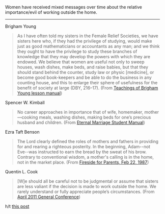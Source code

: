 Women have received mixed messages over time about the relative importance/evil of working outside the home.

---

Brigham Young

> As I have often told my sisters in the Female Relief Societies, we have sisters here who, if they had the privilege of studying, would make just as good mathematicians or accountants as any man; and we think they ought to have the privilege to study these branches of knowledge that they may develop the powers with which they are endowed. We believe that women are useful not only to sweep houses, wash dishes, make beds, and raise babies, but that they should stand behind the counter, study law or physic [medicine], or become good book-keepers and be able to do the business in any counting house, and this to enlarge their sphere of usefulness for the benefit of society at large (DBY, 216–17).  (From [Teachings of Brigham Young lesson manual](https://www.lds.org/manual/teachings-brigham-young/chapter-19?lang=eng))

Spencer W. Kimball

> No career approaches in importance that of wife, homemaker, mother—cooking meals, washing dishes, making beds for one’s precious husband and children. (From [Eternal Marriage Student Manual](https://www.lds.org/manual/eternal-marriage-student-manual/mothers-employment-outside-the-home?lang=eng))

Ezra Taft Benson

> The Lord clearly defined the roles of mothers and fathers in providing for and rearing a righteous posterity. In the beginning, Adam--not Eve--was instructed to earn the bread by the sweat of his brow. Contrary to conventional wisdom, a mother's calling is in the home, not in the market place. (From [Fireside for Parents, Feb 22, 1987](https://scottwoodward.org/Talks/html/Benson,%20Ezra%20Taft/BensonET_ToTheMothersInZion.html))

Quentin L. Cook

> [W]e should all be careful not to be judgmental or assume that sisters are less valiant if the decision is made to work outside the home. We rarely understand or fully appreciate people’s circumstances.  (From [April 2011 General Conference](https://www.lds.org/general-conference/2011/04/lds-women-are-incredible?lang=eng))

h/t [this post](https://www.reddit.com/r/exmormon/comments/7zm9o8/mormon_church_leaders_address_the_important_issue/)
